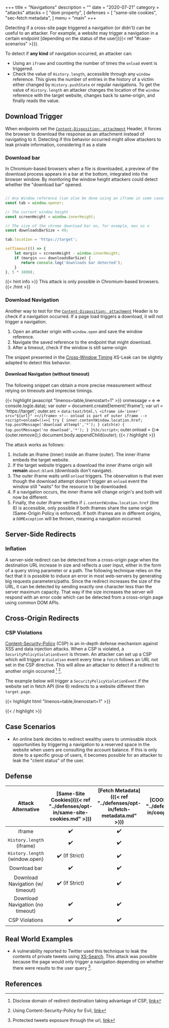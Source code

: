 +++
title = "Navigations"
description = ""
date = "2020-07-21"
category = "attacks"
attacks = [
    "dom property",
]
defenses = [
    "same-site cookies",
    "sec-fetch metadata",
]
menu = "main"
+++

Detecting if a cross-site page triggered a navigation (or didn't) can be useful to an attacker. For example, a website may trigger a navigation in a certain endpoint [depending on the status of the user]({{< ref "#case-scenarios" >}}).

To detect if **any kind** of navigation occurred, an attacker can:

- Using an `iframe` and counting the number of times the `onload` event is triggered.
- Check the value of `History.length`, accessible through any `window` reference. This gives the number of entries in the history of a victim either changed by `History.pushState` or regular navigations. To get the value of `History.length` an attacker changes the location of the `window` reference with the target website, changes back to same-origin, and finally reads the value.

## Download Trigger

When endpoints set the [`Content-Disposition: attachment`](https://developer.mozilla.org/en-US/docs/Web/HTTP/Headers/Content-Disposition) Header, it forces the browser to download the response as an attachment instead of navigating to it. Detecting if this behavior occurred might allow attackers to leak private information, considering it as a state

### Download bar

In Chromium-based browsers when a file is downloaded, a preview of the download process appears in a bar at the bottom, integrated into the browser window. By monitoring the window height attackers could detect whether the "download bar" opened.


```javascript

// Any Window reference (can also be done using an iframe in some cases)
const tab = window.opener;

// The current window height
const screenHeight = window.innerHeight;

// The size of the chrome download bar on, for example, mac os x
const downloadsBarSize = 49;

tab.location = 'https://target';

setTimeout(() => {
    let margin = screenHeight - window.innerHeight;
    if (margin === downloadsBarSize) {
       return console.log('downloads bar detected');
    }
}, 5 * 1000);
```

{{< hint info >}}
This attack is only possible in Chromium-based browsers.
{{< /hint >}}

### Download Navigation

Another way to test for the [`Content-Disposition: attachment`](https://developer.mozilla.org/en-US/docs/Web/HTTP/Headers/Content-Disposition) Header is to check if a navigation occurred. If a page load triggers a download, it will not trigger a navigation. 

1. Open an attacker origin with `window.open` and save the window reference.
2. Navigate the saved reference to the endpoint that might download.
3. After a timeout, check if the window is still same-origin

The snippet presented in the [Cross-Window Timing](httpps://TODO) XS-Leak can be slightly adapted to detect this behavior.

#### Download Navigation (without timeout)

The following snippet can obtain a more precise measurement without relying on timeouts and imprecise timings.

{{< highlight javascript "linenos=table,linenostart=1" >}}
onmessage = e => console.log(e.data);
var outer = document.createElement('iframe');
var url = 'https://target';
outer.src = `data:text/html,\
            <iframe id='inner' src="${url}" ></iframe>
            <!-- onload is part of outer iframe -->
            <script>onload=()=>{
                try {
                    inner.contentWindow.location.href;
                    top.postMessage('download attempt','*');
                } catch(e) {
                    top.postMessage('no download','*');
                }
            }%3c/script>`;
outer.onload = ()=>{outer.remove();}
document.body.appendChild(outer);
{{< / highlight >}}

The attack works as follows:

1. Include an iframe (inner) inside an iframe (outer). The inner iframe embeds the target website.
2. If the target website triggers a download the inner iframe origin will **remain** `about:blank` (downloads don’t navigate).
3. The outer iframe waits until `onload` triggers. The observation is that even though the download attempt doesn't trigger an `onload` event the window still "waits" for the resource to be downloaded.
4. If a navigation occurs, the inner iframe will change origin's and both will now be different. 
5. Finally, the outer iframe verifies if `i.contentWindow.location.href` (line 8) is accessible, only possible if both iframes share the same origin (Same-Origin Policy is enforced). If both iframes are in different origins, a `DOMException` will be thrown, meaning a navigation occurred.


## Server-Side Redirects

### Inflation

A server-side redirect can be detected from a cross-origin page when the destination URL increase in size and reflects a user input, either in the form of a query string parameter or a path. The following technique relies on the fact that it is possible to induce an error in most web-servers by generating big requests parameters/paths. Since the redirect increases the size of the URL, it can be detected by sending exactly one character less than the server maximum capacity. That way if the size increases the server will respond with an error code which can be detected from a cross-origin page using common DOM APIs.

## Cross-Origin Redirects

### CSP Violations

[Content-Security-Policy](https://developer.mozilla.org/en-US/docs/Web/HTTP/CSP) (CSP) is an in-depth defense mechanism against XSS and data injection attacks. When a CSP is violated, a `SecurityPolicyViolationEvent` is thrown. An attacker can set up a CSP which will trigger a `Violation` event every time a `fetch` follows an URL not set in the CSP directive. This will allow an attacker to detect if a redirect to another origin occurred [^2] [^3]. 

The example below will trigger a `SecurityPolicyViolationEvent` if the website set in fetch API (line 6) redirects to a website different then `target.page`.

{{< highlight html "linenos=table,linenostart=1" >}}
<meta http-equiv="Content-Security-Policy" content="default-src 'unsafe-inline' target.page">
<script>
document.addEventListener('securitypolicyviolation', e => {
  console.log("redirected");
});
fetch('https://target.page/might_redirect', {mode: 'no-cors',credentials: 'include'});
</script>
{{< / highlight >}}

## Case Scenarios

- An online bank decides to redirect wealthy users to unmissable stock opportunities by triggering a navigation to a reserved space in the website when users are consulting the account balance. If this is only done to a specific group of users, it becomes possible for an attacker to leak the "client status" of the user.


## Defense

| Attack Alternative  | [Same-Site Cookies]({{< ref "../defenses/opt-in/same-site-cookies.md" >}})  | [Fetch Metadata]({{< ref "../defenses/opt-in/fetch-metadata.md" >}})  | [COOP]({{< ref "../defenses/opt-in/coop.md" >}})  |  [Framing Protections]({{< ref "../defenses/opt-in/xfo.md" >}}) |
|:----------------------------------:|:--------------------------:|:---------------:|:-----:|:--------------------:|
| iframe                             |         ✔️                 |      ✔️         |  ❌   |          ✔️         |
| `History.length` (iframe)          |         ✔️                 |      ✔️         |  ❌   |          ✔️         |
| `History.length` (window.open)     |         ✔️ (If Strict)     |      ✔️         |  ✔️   |          ❌         |
| Download bar                       |         ✔️                 |      ✔️         |  ✔️   |          ✔️         |
| Download Navigation (w/ timeout)   |         ✔️ (If Strict)     |      ✔️         |  ❌   |          ❌         |
| Download Navigation (no timeout)   |         ✔️                 |      ✔️         |  ✔️   |          ✔️         |
| CSP Violations                     |         ✔️                 |      ✔️         |  ❌   |          ❌         |

## Real World Examples

- A vulnerability reported to Twitter used this technique to leak the contents of private tweets using [XS-Search](https://TODO). This attack was possible because the page would only trigger a navigation depending on whether there were results to the user query [^1].

## References

[^1]: Protected tweets exposure through the url, [link](https://hackerone.com/reports/491473)
[^2]: Disclose domain of redirect destination taking advantage of CSP, [link](https://bugs.chromium.org/p/chromium/issues/detail?id=313737)
[^3]: Using Content-Security-Policy for Evil, [link](http://homakov.blogspot.com/2014/01/using-content-security-policy-for-evil.html)
